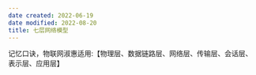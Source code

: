 ```yaml
---
date created: 2022-06-19
date modified: 2022-08-20
title: 七层网络模型
---
```


记忆口诀，物联网淑惠适用:【物理层、数据链路层、网络层、传输层、会话层、表示层、应用层】
